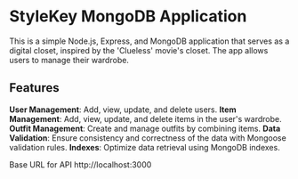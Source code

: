 # StyleKey MongoDB Application
This is a simple Node.js, Express, and MongoDB application that serves as a digital closet, inspired by the 'Clueless' movie's closet. The app allows users to manage their wardrobe.

## Features

**User Management**: Add, view, update, and delete users.
**Item Management**: Add, view, update, and delete items in the user's wardrobe.
**Outfit Management**: Create and manage outfits by combining items.
**Data Validation**: Ensure consistency and correctness of the data with Mongoose validation rules.
**Indexes**: Optimize data retrieval using MongoDB indexes.

Base URL for API
http://localhost:3000
